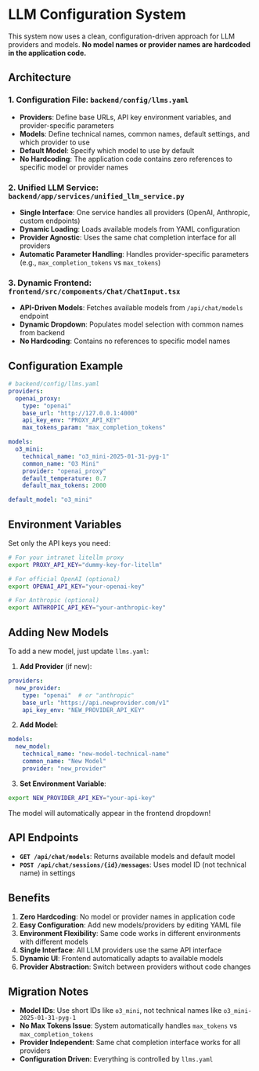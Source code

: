 # LLM Configuration System

This system now uses a clean, configuration-driven approach for LLM providers and models. **No model names or provider names are hardcoded in the application code.**

## Architecture

### 1. Configuration File: `backend/config/llms.yaml`
- **Providers**: Define base URLs, API key environment variables, and provider-specific parameters
- **Models**: Define technical names, common names, default settings, and which provider to use
- **Default Model**: Specify which model to use by default
- **No Hardcoding**: The application code contains zero references to specific model or provider names

### 2. Unified LLM Service: `backend/app/services/unified_llm_service.py`
- **Single Interface**: One service handles all providers (OpenAI, Anthropic, custom endpoints)
- **Dynamic Loading**: Loads available models from YAML configuration
- **Provider Agnostic**: Uses the same chat completion interface for all providers
- **Automatic Parameter Handling**: Handles provider-specific parameters (e.g., `max_completion_tokens` vs `max_tokens`)

### 3. Dynamic Frontend: `frontend/src/components/Chat/ChatInput.tsx`
- **API-Driven Models**: Fetches available models from `/api/chat/models` endpoint
- **Dynamic Dropdown**: Populates model selection with common names from backend
- **No Hardcoding**: Contains no references to specific model names

## Configuration Example

```yaml
# backend/config/llms.yaml
providers:
  openai_proxy:
    type: "openai" 
    base_url: "http://127.0.0.1:4000"
    api_key_env: "PROXY_API_KEY"
    max_tokens_param: "max_completion_tokens"

models:
  o3_mini:
    technical_name: "o3_mini-2025-01-31-pyg-1"
    common_name: "O3 Mini"
    provider: "openai_proxy"
    default_temperature: 0.7
    default_max_tokens: 2000

default_model: "o3_mini"
```

## Environment Variables

Set only the API keys you need:

```bash
# For your intranet litellm proxy
export PROXY_API_KEY="dummy-key-for-litellm"

# For official OpenAI (optional)
export OPENAI_API_KEY="your-openai-key"

# For Anthropic (optional)  
export ANTHROPIC_API_KEY="your-anthropic-key"
```

## Adding New Models

To add a new model, just update `llms.yaml`:

1. **Add Provider** (if new):
```yaml
providers:
  new_provider:
    type: "openai"  # or "anthropic"
    base_url: "https://api.newprovider.com/v1"
    api_key_env: "NEW_PROVIDER_API_KEY"
```

2. **Add Model**:
```yaml
models:
  new_model:
    technical_name: "new-model-technical-name"
    common_name: "New Model"
    provider: "new_provider"
```

3. **Set Environment Variable**:
```bash
export NEW_PROVIDER_API_KEY="your-api-key"
```

The model will automatically appear in the frontend dropdown!

## API Endpoints

- **`GET /api/chat/models`**: Returns available models and default model
- **`POST /api/chat/sessions/{id}/messages`**: Uses model ID (not technical name) in settings

## Benefits

1. **Zero Hardcoding**: No model or provider names in application code
2. **Easy Configuration**: Add new models/providers by editing YAML file
3. **Environment Flexibility**: Same code works in different environments with different models
4. **Single Interface**: All LLM providers use the same API interface
5. **Dynamic UI**: Frontend automatically adapts to available models
6. **Provider Abstraction**: Switch between providers without code changes

## Migration Notes

- **Model IDs**: Use short IDs like `o3_mini`, not technical names like `o3_mini-2025-01-31-pyg-1`
- **No Max Tokens Issue**: System automatically handles `max_tokens` vs `max_completion_tokens`
- **Provider Independent**: Same chat completion interface works for all providers
- **Configuration Driven**: Everything is controlled by `llms.yaml`